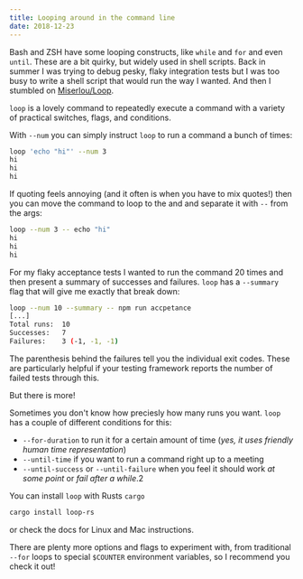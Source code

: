 ```yaml
---
title: Looping around in the command line
date: 2018-12-23
---
```


Bash and ZSH have some looping constructs, like `while` and `for` and even `until`.
These are a bit quirky, but widely used in shell scripts.
Back in summer I was trying to debug pesky, flaky integration tests but I was too busy to write a shell script that would run the way I wanted.
And then I stumbled on [Miserlou/Loop](https://github.com/Miserlou/Loop).

`loop` is a lovely command to repeatedly execute a command with a variety of practical switches, flags, and conditions.

With `--num` you can simply instruct `loop` to run a command a bunch of times:

```bash
loop 'echo "hi"' --num 3 
hi
hi
hi
```

If quoting feels annoying (and it often is when you have to mix quotes!) then you can move the command to loop to the and and separate it with `--` from the args:

```bash
loop --num 3 -- echo "hi"
hi
hi
hi
```

For my flaky acceptance tests I wanted to run the command 20 times and then present a summary of successes and failures.
`loop` has a `--summary` flag that will give me exactly that break down:

```bash
loop --num 10 --summary -- npm run accpetance
[...]
Total runs:  10
Successes:   7
Failures:    3 (-1, -1, -1)
```

The parenthesis behind the failures tell you the individual exit codes. 
These are particularly helpful if your testing framework reports the number of failed tests through this.

But there is more!

Sometimes you don't know how preciesly how many runs you want.
`loop` has a couple of different conditions for this:
 * `--for-duration` to run it for a certain amount of time (_yes, it uses friendly human time representation_)
 * `--until-time` if you want to run a command right up to a meeting 
 * `--until-success` or `--until-failure` when you feel it should work _at some point_ or _fail after a while_.2


You can install `loop` with Rusts `cargo`

```bash
cargo install loop-rs
```

or check the docs for Linux and Mac instructions.


There are plenty more options and flags to experiment with,  from traditional `--for` loops to special `$COUNTER` environment variables, so I recommend you check it out!
